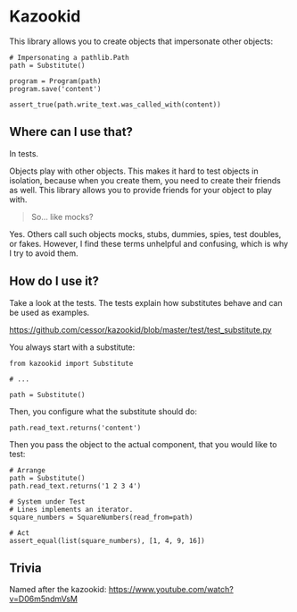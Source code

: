 Kazookid
========

This library allows you to create objects that impersonate other objects:

```
# Impersonating a pathlib.Path
path = Substitute()

program = Program(path)
program.save('content')

assert_true(path.write_text.was_called_with(content))
```


Where can I use that?
---------------------

In tests.

Objects play with other objects. This makes it hard to test objects in isolation, because when you create them, you need to create their friends as well. This library allows you to provide friends for your object to play with.

> So... like mocks?

Yes. Others call such objects mocks, stubs, dummies, spies, test doubles, or fakes. However, I find these terms unhelpful and confusing, which is why I try to avoid them.


How do I use it?
----------------

Take a look at the tests. The tests explain how substitutes behave and can be used as examples.

https://github.com/cessor/kazookid/blob/master/test/test_substitute.py

You always start with a substitute:

```
from kazookid import Substitute

# ...

path = Substitute()
```

Then, you configure what the substitute should do:

```
path.read_text.returns('content')
```

Then you pass the object to the actual component, that you would like to test:

```
# Arrange
path = Substitute()
path.read_text.returns('1 2 3 4')

# System under Test
# Lines implements an iterator.
square_numbers = SquareNumbers(read_from=path)

# Act
assert_equal(list(square_numbers), [1, 4, 9, 16])
```


Trivia
------

Named after the kazookid: https://www.youtube.com/watch?v=D06m5ndmVsM
<!-- https://www.youtube.com/watch?v=g-sgw9bPV4A -->


